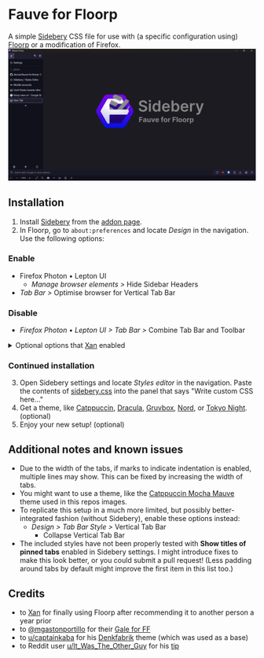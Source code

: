# Fauve for Floorp

A simple [Sidebery](https://github.com/mbnuqw/sidebery) CSS file for use with (a specific configuration using) [Floorp](https://floorp.app/) or a modification of Firefox.
![Screenshot of the full browser with Sidebery opened and a Fauve for Firefox/Sidebery logo](images/thumbnail.png "Fauve for Floorp/Sidebery logo on top of Floorp with Sidebery panel enabled")

## Installation

1. Install [Sidebery](https://github.com/mbnuqw/sidebery/) from the [addon page](https://addons.mozilla.org/firefox/addon/sidebery/).
2. In Floorp, go to `about:preferences` and locate _Design_ in the navigation. Use the following options:

### Enable

- Firefox Photon • Lepton UI
  - _Manage browser elements >_ Hide Sidebar Headers
- _Tab Bar >_ Optimise browser for Vertical Tab Bar

### Disable

- _Firefox Photon • Lepton UI > Tab Bar >_ Combine Tab Bar and Toolbar

<details>
<summary>Optional options that <a href="https://xan.lol/" target="_blank">Xan</a> enabled</summary>

### Optional

- _Firefox Photon • Lepton UI_
  - _Lepton Settings >_ Use tweaked Proton design
  - _Automatically hide browser elements >_ Automatically hide Sidebar
  - _Automatically hide browser elements >_ Automatically hide back button
  - _Automatically hide browser elements >_ Automatically hide forward button
  - _Manage browser elements >_ Enable Lepton's context menu icons
- _Bookmarks Toolbar >_ Show the Bookmarks Toolbar at the bottom of Floorp
- _Navigation Bar >_ Show the Toolbar at the bottom of Floorp

</details>

### Continued installation

3. Open Sidebery settings and locate _Styles editor_ in the navigation. Paste the contents of [sidebery.css](sidebery.css) into the panel that says "Write custom CSS here..."
4. Get a theme, like [Catppuccin](https://github.com/catppuccin/firefox), [Dracula](https://draculatheme.com/firefox), [Gruvbox](https://addons.mozilla.org/firefox/addon/gruvbox-true-dark/), [Nord](https://addons.mozilla.org/firefox/addon/nord-firefox/), or [Tokyo Night](https://addons.mozilla.org/firefox/addon/tokyo-night-theme-for-firefox/). (optional)
5. Enjoy your new setup! (optional)

## Additional notes and known issues

- Due to the width of the tabs, if marks to indicate indentation is enabled, multiple lines may show. This can be fixed by increasing the width of tabs.
- You might want to use a theme, like the [Catppuccin Mocha Mauve](https://addons.mozilla.org/en-US/firefox/addon/catppuccin-mocha-mauve-git/) theme used in this repos images.
- To replicate this setup in a much more limited, but possibly better-integrated fashion (without Sidebery), enable these options instead:
  - _Design > Tab Bar Style >_ Vertical Tab Bar
    - Collapse Vertical Tab Bar
- The included styles have not been properly tested with **Show titles of pinned tabs** enabled in Sidebery settings. I might introduce fixes to make this look better, or you could submit a pull request! (Less padding around tabs by default might improve the first item in this list too.)

## Credits

- to [Xan](https://xan.lol/) for finally using Floorp after recommending it to another person a year prior
- to [@mgastonportillo](https://github.com/mgastonportillo) for their [Gale for FF](https://github.com/mgastonportillo/gale-for-ff)
- to [u/captainkaba](https://www.reddit.com/user/captainkaba/) for his [Denkfabrik](https://www.reddit.com/r/FirefoxCSS/comments/rqo5z6/some_people_asked_for_the_css_so_here_is_my_setup/) theme (which was used as a base)
- to Reddit user [u/It_Was_The_Other_Guy](https://www.reddit.com/user/It_Was_The_Other_Guy/) for his [tip](https://www.reddit.com/r/FirefoxCSS/comments/vzcqzn/comment/ig8a8ba/)
